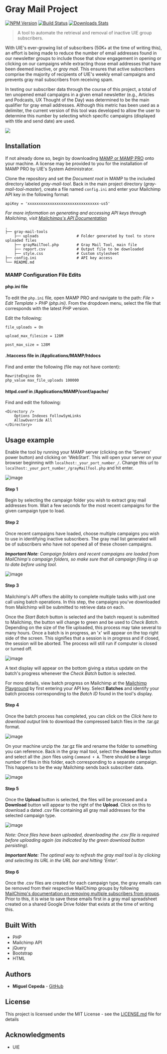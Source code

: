 # Gray Mail Project

[![NPM Version][npm-image]][npm-url]
[![Build Status][travis-image]][travis-url]
[![Downloads Stats][npm-downloads]][npm-url]

> A tool to automate the retrieval and removal of inactive UIE group subscribers.

With UIE's ever-growing list of subscribers (50K+ at the time of writing this), an effort is being made to reduce the number of email addresses found in our newsletter groups to include those that show engagement in opening or clicking on our campaigns while extracting those email addresses that have been deemed inactive, or _gray mail_. This ensures that active subscribers comprise the majority of recipients of UIE's weekly email campaigns and prevents gray mail subscribers from receiving spam.

In testing our subscriber data through the course of this project, a total of ten unopened email campaigns in a given email newsletter (e.g., Articles and Podcasts, UX Thought of the Day) was determined to be the main qualifier for gray email addresses. Although this metric has been used as a delimiter, the current version of this tool was developed to allow the user to determine this number by selecting which specific campaigns (displayed with title and send date) are used.

![](header.png)

## Installation

If not already done so, begin by downloading [MAMP or MAMP PRO][mamp] onto your machine. A license may be provided to you for the installation of MAMP PRO by UIE's System Administrator.

Clone the repository and set the _Document root_ in MAMP to the included directory labeled _gray-mail-tool_. Back in the main project directory (_gray-mail-tool-master_), create a file named `config.ini` and enter your Mailchimp API key in the following format:

```
apiKey = 'xxxxxxxxxxxxxxxxxxxxxxxxxxxxxxxx-us5'
```

_For more information on generating and accessing API keys through Mailchimp, visit [Mailchimps's API Documentation][mc-api]_

    .
    ├── gray-mail-tools  
        ├── uploads                 # Folder generated by tool to store uploaded files
        ├── grayMailTool.php        # Gray Mail Tool, main file
        ├── report.csv              # Output file to be downloaded
        ├── style.css               # Custom stylesheet
    ├── config.ini                  # API key access
    └── README.md

### MAMP Configuration File Edits

#### php.ini file
To edit the `php.ini` file, open MAMP PRO and navigate to the path: *File > Edit Template > PHP (php.ini)*. From the dropdown menu, select the file that corresponds with the latest PHP version.

Edit the following:
```
file_uploads = On
```

```
upload_max_filesize = 128M
```

```
post_max_size = 128M
```

#### .htaccess file in /Applications/MAMP/htdocs
Find and enter the following (file may not have content):
```
RewriteEngine On
php_value max_file_uploads 100000
```

#### httpd.conf in /Applications/MAMP/conf/apache/
Find and edit the following:
```
<Directory />
    Options Indexes FollowSymLinks
    AllowOverride All
</Directory>
```

## Usage example
Enable the tool by running your MAMP server (clicking on the 'Servers' power button) and clicking on 'WebStart'. This will open your server on your browser beginning with `localhost:_your_port_number_/`. Change this url to `localhost:_your_port_number_/grayMailTool.php` and hit enter.

<!-- ### Gray Mail Tool -->

![image](./screenshots/GMT.png)

<!-- To use, follow step-by-step instructions given on tool's interface. -->

#### Step 1

Begin by selecting the campaign folder you wish to extract gray mail addresses from. Wait a few seconds for the most recent campaigns for the given campaign type to load.

#### Step 2
Once recent campaigns have loaded, choose multiple campaigns you wish to use in identifying inactive subscribers. The gray mail list generated will be of subscribers who have not opened all of these chosen campaigns.

_**Important Note**: Campaign folders and recent campaigns are loaded from MailChimp's campaign folders, so make sure that all campaign filing is up to date before using tool._

![image](./screenshots/GMT_Step2.png)

#### Step 3

Mailchimp's API offers the ability to complete multiple tasks with just one call using batch operations. In this step, the campaigns you've downloaded from Mailchimp will be submitted to retrieve data on each.

Once the *Start Batch* button is selected and the batch request is submitted to Mailchimp, the button will change to green and be used to *Check Batch*. Depending on the size of the file uploaded, this process may take several to many hours. Once a batch is in progress, an 'x' will appear on the top right side of the screen. This signifies that a session is in progress and if closed, the session will be aborted. The process will still run if computer is closed or turned off.

![image](./screenshots/GMT_Step3.png)

A text display will appear on the bottom giving a status update on the batch's progress whenever the *Check Batch* button is selected.

For more details, view batch progress on Mailchimp at the [Mailchimp Playground][mc-playground] by first entering your API key. Select **Batches** and identify your batch process corresponding to the _Batch ID_ found in the tool's display.

#### Step 4

Once the batch process has completed, you can click on the _Click here to download output_ link to download the compressed batch files in the .tar.gz format.

![image](./screenshots/GMT_Step4.png)

On your machine unzip the .tar.gz file and rename the folder to something you can reference. Back in the gray mail tool, select the **choose files** button and select all the .json files using `Command + A`. There should be a large number of files in this folder, each corresponding to a separate campaign. This happens to be the way Mailchimp sends back subscriber data.
<!-- ![image](./screenshots/GMT_Step4_2.png) -->

![image](./screenshots/GMT_Step4_2.png)


#### Step 5

Once the **Upload** button is selected, the files will be processed and a **Download** button will appear to the right of the **Upload**. Click on this to download a dated .csv file containing all gray mail addresses for the selected campaign type.

![image](./screenshots/GMT_Step5.png)

*Note: Once files have been uploaded, downloading the .csv file is required before uploading again (as indicated by the green download button persisting).*

_**Important Note**: The optimal way to refresh the gray mail tool is by clicking and selecting its URL in the URL bar and hitting 'Enter'._

#### Step 6

Once the .csv files are created for each campaign type, the gray emails can be removed from their respective MailChimp groups by following [MailChimp's documentation on removing multiple subscribers from groups][mc-remove-subscribers]. Prior to this, it is wise to save these emails first in a gray mail spreadsheet created on a shared Google Drive folder that exists at the time of writing this.

## Built With
* PHP
* Mailchimp API
* jQuery
* Bootstrap
* HTML


## Authors

* **Miguel Cepeda** - [GitHub](https://github.com/migueldcepeda)

## License

This project is licensed under the MIT License - see the [LICENSE.md](LICENSE.md) file for details

## Acknowledgments

* UIE

[npm-image]: https://img.shields.io/npm/v/datadog-metrics.svg?style=flat-square
[npm-url]: https://npmjs.org/package/datadog-metrics
[npm-downloads]: https://img.shields.io/npm/dm/datadog-metrics.svg?style=flat-square
[travis-image]: https://img.shields.io/travis/dbader/node-datadog-metrics/master.svg?style=flat-square
[travis-url]: https://travis-ci.org/dbader/node-datadog-metrics
[mamp]: https://www.mamp.info/en/downloads/
[mc-api]: https://kb.mailchimp.com/integrations/api-integrations/about-api-keys
[mc-export]: https://kb.mailchimp.com/lists/manage-contacts/view-or-export-a-list
[mc-playground]: https://us1.api.mailchimp.com/playground/
[mc-remove-subscribers]: https://kb.mailchimp.com/lists/manage-contacts/remove-subscribers-from-groups

<!-- ## Config files

#### Applications/MAMP/conf/php\_latest\_version\_/php.ini OR /Library/Application Support/appsolute/MAMP PRO/conf/php.ini OR Check with phpinfo()

#### File Uploads
`file_uploads = On`

`upload_max_filesize = 32M`

#### .htaccess file in /Applications/MAMP/htdocs
```
RewriteEngine On
php_value max_file_uploads 100000
```

#### httpd.conf in /Applications/MAMP/conf/apache/
```
<Directory />
    Options Indexes FollowSymLinks
    AllowOverride All
</Directory>
``` -->
